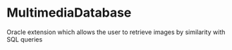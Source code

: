 # MultimediaDatabase
Oracle extension which allows the user to retrieve images by similarity with SQL queries
